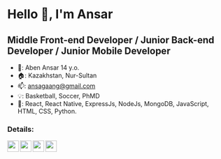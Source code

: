 # Hello 👋, I'm Ansar
## Middle Front-end Developer / Junior Back-end Developer / Junior Mobile Developer

- 👨: Aben Ansar 14 y.o.
- 🏠: Kazakhstan, Nur-Sultan
- 📫: ansagaang@gmail.com
- 💡: Basketball, Soccer, PhMD
- 🔑: React, React Native, ExpressJs, NodeJs, MongoDB, JavaScript, HTML, CSS, Python.

### Details:
<a href="https://www.instagram.com/ansarerlanaben"><img align="left" width="26px" src="https://upload.wikimedia.org/wikipedia/commons/thumb/a/a5/Instagram_icon.png/1024px-Instagram_icon.png" /></a>
<a href="https://open.spotify.com/user/co17wp7doxhju9wrxjkhrut2l"><img align="left" width="26px" src="https://play-lh.googleusercontent.com/UrY7BAZ-XfXGpfkeWg0zCCeo-7ras4DCoRalC_WXXWTK9q5b0Iw7B0YQMsVxZaNB7DM" /></a>
<a href="https://open.spotify.com/user/co17wp7doxhju9wrxjkhrut2l"><img align="left" width="26px" src="https://play-lh.googleusercontent.com/UrY7BAZ-XfXGpfkeWg0zCCeo-7ras4DCoRalC_WXXWTK9q5b0Iw7B0YQMsVxZaNB7DM" /></a>
<a href="https://discordapp.com/users/𝖆𝖓𝖘𝖆𝖌𝖆𝖓𝖌#2662"><img align="left" width="26px" src="https://play-lh.googleusercontent.com/Wvjx6rVlC1rGWKkln3r-23ICKV--sxEEUuq7jd15BeJan8v-wS7TGwm0NHXqqon18w" /></a>
